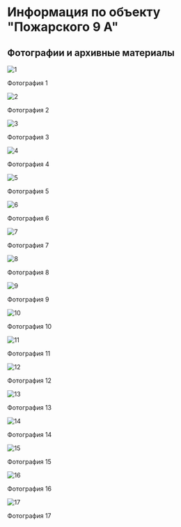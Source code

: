 # Информация по объекту "Пожарского 9 А"

## Фотографии и архивные материалы

![1](/BuidingsInfo/fb0463b6-7493-4a01-8d1e-984ba7b69e70/Рис.31_Compressed.jpg)

Фотография 1

![2](/BuidingsInfo/fb0463b6-7493-4a01-8d1e-984ba7b69e70/Рис.32_Compressed.jpg)

Фотография 2

![3](/BuidingsInfo/fb0463b6-7493-4a01-8d1e-984ba7b69e70/Рис.33_Compressed.jpg)

Фотография 3

![4](/BuidingsInfo/fb0463b6-7493-4a01-8d1e-984ba7b69e70/Рис.34_Compressed.jpg)

Фотография 4

![5](/BuidingsInfo/fb0463b6-7493-4a01-8d1e-984ba7b69e70/Рис.35_Compressed.jpg)

Фотография 5

![6](/BuidingsInfo/fb0463b6-7493-4a01-8d1e-984ba7b69e70/Рис.36_Compressed.jpg)

Фотография 6

![7](/BuidingsInfo/fb0463b6-7493-4a01-8d1e-984ba7b69e70/Рис.37_Compressed.jpg)

Фотография 7

![8](/BuidingsInfo/fb0463b6-7493-4a01-8d1e-984ba7b69e70/Рис.38_Compressed.jpg)

Фотография 8

![9](/BuidingsInfo/fb0463b6-7493-4a01-8d1e-984ba7b69e70/Рис.39_Compressed.jpg)

Фотография 9

![10](/BuidingsInfo/fb0463b6-7493-4a01-8d1e-984ba7b69e70/Рис.40_Compressed.jpg)

Фотография 10

![11](/BuidingsInfo/fb0463b6-7493-4a01-8d1e-984ba7b69e70/Рис.41_Compressed.jpg)

Фотография 11

![12](/BuidingsInfo/fb0463b6-7493-4a01-8d1e-984ba7b69e70/Рис.42_Compressed.jpg)

Фотография 12

![13](/BuidingsInfo/fb0463b6-7493-4a01-8d1e-984ba7b69e70/Рис.43_Compressed.jpg)

Фотография 13

![14](/BuidingsInfo/fb0463b6-7493-4a01-8d1e-984ba7b69e70/Рис.44_Compressed.jpg)

Фотография 14

![15](/BuidingsInfo/fb0463b6-7493-4a01-8d1e-984ba7b69e70/Рис.45_Compressed.jpg)

Фотография 15

![16](/BuidingsInfo/fb0463b6-7493-4a01-8d1e-984ba7b69e70/Рис.46_Compressed.jpg)

Фотография 16

![17](/BuidingsInfo/fb0463b6-7493-4a01-8d1e-984ba7b69e70/Рис.47_Compressed.jpg)

Фотография 17

